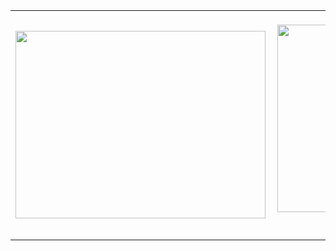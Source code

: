 <table width="100%"  border="0" cellpadding="0" cellspacing="0">
  <tr>
    <td align="center">
      <img align="left" style="height: 300px; width: 400px;" src="https://github-readme-stats.vercel.app/api?username=le3ch-tech&show_icons=true&theme=dracula" />
    </td>
    <td align="center">
      <a href="https://le3ch-tech.github.io/">
        <span>&nbsp;&nbsp;&nbsp;&nbsp;&nbsp;&nbsp;&nbsp;</span>
        <span>&nbsp;&nbsp;&nbsp;&nbsp;&nbsp;&nbsp;&nbsp;</span>
        <!-- <img src="https://github.com/benyou1969/benyou1969/blob/master/globe.gif?raw=true" /> -->
        <img  style="width: 400px; height: 300px;" src="https://i.pinimg.com/originals/f4/7f/d8/f47fd896add554744b4114d964b61b41.gif" />
        <span>&nbsp;&nbsp;&nbsp;&nbsp;&nbsp;&nbsp;&nbsp;&nbsp;</span>
        <span>&nbsp;&nbsp;&nbsp;&nbsp;&nbsp;&nbsp;&nbsp;&nbsp;</span>
        <br>
        <strong>Visit my personal website </strong>
    </td>
  </tr>
</table>
